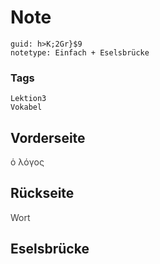 # Note
```
guid: h>K;2Gr}$9
notetype: Einfach + Eselsbrücke
```

### Tags
```
Lektion3
Vokabel
```

## Vorderseite
<span style="color: rgb(62, 62, 62);">ὁ λόγος</span>

## Rückseite
<span style="color: rgb(62, 62, 62);">Wort</span>

## Eselsbrücke

